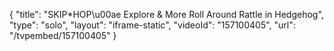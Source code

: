 {
    "title": "SKIP*HOP\u00ae Explore & More Roll Around Rattle in Hedgehog",
    "type": "solo",
    "layout": "iframe-static",
    "videoId": "157100405",
    "url": "\/tvpembed\/157100405"
}